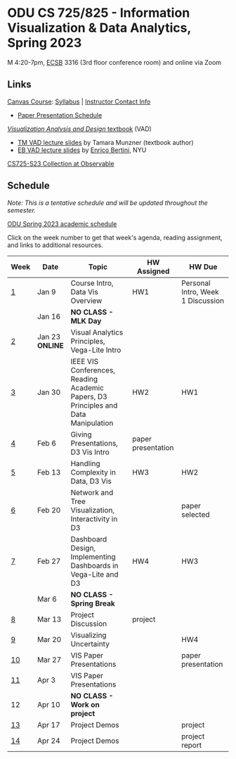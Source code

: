 # ODU CS 725/825 - Information Visualization & Data Analytics, Spring 2023

M 4:20-7pm, [ECSB](https://odu.edu/life/buildings/buildings/ecsb) 3316 (3rd floor conference room) and online via Zoom

## Links

[Canvas Course](https://canvas.odu.edu/courses/132393): [Syllabus](syllabus.md) | [Instructor Contact Info](https://canvas.odu.edu/courses/132393/pages/meet-your-instructor?module_item_id=3734954)

* [Paper Presentation Schedule](https://canvas.odu.edu/courses/132393/pages/paper-presentation-schedule)

[*Visualization Analysis and Design* textbook](https://www.cs.ubc.ca/~tmm/vadbook/) (VAD)

* [TM VAD lecture slides](https://www.cs.ubc.ca/~tmm/talks.html#vadallslides) by Tamara Munzner (textbook author)
* [EB VAD lecture slides](http://bit.ly/lecture-slides-iv16) by [Enrico Bertini](http://enrico.bertini.io/), NYU

[CS725-S23 Collection at Observable](https://observablehq.com/collection/@weiglemc/cs-725-825-spring-2023) 

## Schedule

*Note: This is a tentative schedule and will be updated throughout the semester.*

[ODU Spring 2023 academic schedule](https://www.odu.edu/academics/calendar/spring)

Click on the week number to get that week's agenda, reading assignment, and links to additional resources. 

|Week |Date|Topic|HW Assigned|HW Due|
|---|---|---|---|---|
|[1](agenda.md#week-1)|Jan 9|Course Intro, Data Vis Overview | HW1  | Personal Intro, Week 1 Discussion |
||Jan 16|**NO CLASS - MLK Day** | | |
|[2](agenda.md#week-2)|Jan 23<br>**ONLINE**|Visual Analytics Principles, Vega-Lite Intro | |  |
|[3](agenda.md#week-3)|Jan 30|IEEE VIS Conferences, Reading Academic Papers, D3 Principles and Data Manipulation | HW2 | HW1  |
|[4](agenda.md#week-4)|Feb 6| Giving Presentations, D3 Vis Intro  | paper presentation |  |
|[5](agenda.md#week-5)|Feb 13| Handling Complexity in Data, D3 Vis | HW3 | HW2  |
|[6](agenda.md#week-6)|Feb 20|Network and Tree Visualization, Interactivity in D3 |  | paper selected|
|[7](agenda.md#week-7)|Feb 27|Dashboard Design, Implementing Dashboards in Vega-Lite and D3 | HW4 | HW3  |
||Mar 6|**NO CLASS - Spring Break** | | |
|[8](agenda.md#week-8)|Mar 13|Project Discussion | project | |
|[9](agenda.md#week-9)|Mar 20|Visualizing Uncertainty | | HW4 |
|[10](agenda.md#week-10)| Mar 27|VIS Paper Presentations | | paper presentation |
|[11](agenda.md#week-11)| Apr 3|VIS Paper Presentations | | |
|12| Apr 10|**NO CLASS - Work on project** | | |
|[13](agenda.md#week-13)| Apr 17|Project Demos | | project |
|[14](agenda.md#week-14)| Apr 24|Project Demos | | project report|
